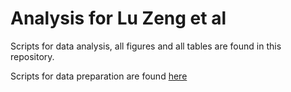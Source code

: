 # Analysis for Lu Zeng et al

Scripts for data analysis, all figures and all tables are found in this repository.

Scripts for data preparation are found [here](https://github.com/luzengAdelaide/RepeatElements)